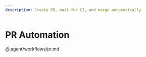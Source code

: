 ```yaml
---
description: Create PR, wait for CI, and merge automatically
---
```


# PR Automation

@.agent/workflows/pr.md